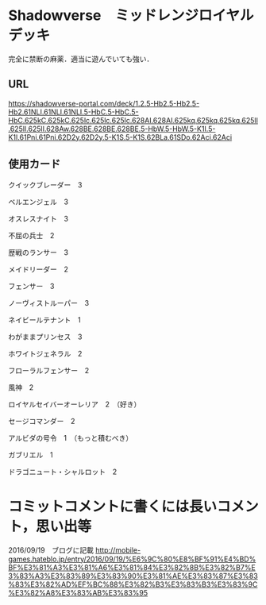 # Shadowverse　ミッドレンジロイヤルデッキ
完全に禁断の麻薬．適当に遊んでいても強い．


## URL
https://shadowverse-portal.com/deck/1.2.5-Hb2.5-Hb2.5-Hb2.61NLI.61NLI.61NLI.5-HbC.5-HbC.5-HbC.625kC.625kC.625lc.625lc.625lc.628AI.628AI.625kq.625kq.625kq.625lI.625lI.625lI.628Aw.628BE.628BE.628BE.5-HbW.5-HbW.5-K1I.5-K1I.61Pni.61Pni.62D2y.62D2y.5-K1S.5-K1S.62BLa.61SDo.62Aci.62Aci
## 使用カード

クイックブレーダー　3

ベルエンジェル　3

オスレスナイト　3

不屈の兵士　2

歴戦のランサー　3

メイドリーダー　2

フェンサー　3

ノーヴィストルーパー　3

ネイビールテナント　1

わがままプリンセス　3

ホワイトジェネラル　2

フローラルフェンサー　2

風神　2

ロイヤルセイバーオーレリア　2　（好き）

セージコマンダー　2

アルビダの号令　1　（もっと積むべき）

ガブリエル　1

ドラゴニュート・シャルロット　2


# コミットコメントに書くには長いコメント，思い出等
2016/09/19　ブログに記載
http://mobile-games.hateblo.jp/entry/2016/09/19/%E6%9C%80%E8%BF%91%E4%BD%BF%E3%81%A3%E3%81%A6%E3%81%84%E3%82%8B%E3%82%B7%E3%83%A3%E3%83%89%E3%83%90%E3%81%AE%E3%83%87%E3%83%83%E3%82%AD%EF%BC%88%E3%82%B3%E3%83%B3%E3%83%9C%E3%82%A8%E3%83%AB%E3%83%95